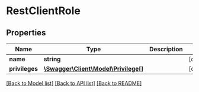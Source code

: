 # RestClientRole

## Properties
Name | Type | Description | Notes
------------ | ------------- | ------------- | -------------
**name** | **string** |  | [optional] 
**privileges** | [**\Swagger\Client\Model\Privilege[]**](Privilege.md) |  | [optional] 

[[Back to Model list]](../../README.md#documentation-for-models) [[Back to API list]](../../README.md#documentation-for-api-endpoints) [[Back to README]](../../README.md)

